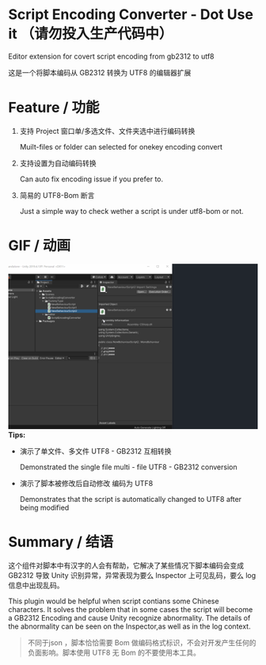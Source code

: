 # Script Encoding Converter - Dot Use it （请勿投入生产代码中）
 Editor extension for covert script encoding from gb2312 to utf8
 
 这是一个将脚本编码从 GB2312 转换为 UTF8 的编辑器扩展 
 
 # Feature / 功能 
 1. 支持 Project 窗口单/多选文件、文件夹选中进行编码转换

    Muilt-files or folder can selected for onekey encoding convert 
  
 3. 支持设置为自动编码转换
 
    Can auto fix encoding issue if you prefer to.
 
 5. 简易的 UTF8-Bom 断言
 
    Just a simple way to check wether a script is under utf8-bom or not.
 
 # GIF / 动画
 ![](doc/converter.gif)
 **Tips:**
 * 演示了单文件、多文件 UTF8 - GB2312 互相转换 

    Demonstrated the single file multi - file UTF8 - GB2312 conversion
  
 * 演示了脚本被修改后自动修改 编码为 UTF8 
 
    Demonstrates that the script is automatically changed to UTF8 after being modified
 
# Summary / 结语
 这个组件对脚本中有汉字的人会有帮助，它解决了某些情况下脚本编码会变成 GB2312 导致 Unity 识别异常，异常表现为要么 Inspector 上可见乱码，要么 log 信息中出现乱码。
 
 This plugin would be helpful when script contians some Chinese characters. It solves the problem that in some cases the script will become a GB2312 Encoding and cause Unity  recognize abnormality. The details of the abnormality can be seen on the Inspector,as well as in the log context.

> 不同于json ，脚本恰恰需要 Bom 做编码格式标识，不会对开发产生任何的负面影响。脚本使用 UTF8 无 Bom 的不要使用本工具。

